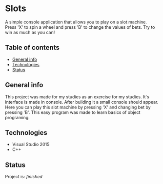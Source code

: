 # Slots
A simple console application that allows you to play on a slot machine. Press 'X' to spin a wheel and press 'B' to change the values of bets. Try to win as much as you can!

## Table of contents
* [General info](#general-info)
* [Technologies](#technologies)
* [Status](#status)

## General info
This project was made for my studies as an exercise for my studies. It's interface is made in console. After building it a small console should appear. Here you can play this slot machine by pressing 'X' and changing bet by pressing 'B'. This easy program was made to learn basics of object programing.


## Technologies
* Visual Studio 2015
* C++


## Status
Project is: _finished_
